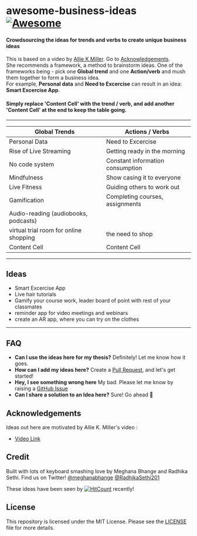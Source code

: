 # awesome-business-ideas [![Awesome](https://awesome.re/badge.svg)](https://awesome.re)
#### Crowdsourcing the ideas for trends and verbs to create unique business ideas ####
This is based on a video by [Allie K Miller](https://www.linkedin.com/in/alliekmiller/ "Allie K Miller"). Go to [Acknowledgements](#Acknowledgements).
</br>
She recommends a framework, a method to brainstorm ideas. One of the frameworks being - pick one __Global trend__ and one __Action/verb__ and mush them together to form a business idea. 
</br>
For example, __Personal data__ and __Need to Excercise__ can result in an idea: __Smart Excercise App__. 

#### Simply replace 'Content Cell' with the trend / verb, and add another 'Content Cell' at the end to keep the table going. ####
 ---


Global Trends                           |  Actions / Verbs
--------------------------------------- | ---------------------------------------
Personal Data                           | Need to Excercise 
Rise of Live Streaming                  | Getting ready in the morning
No code system                          | Constant information consumption
Mindfulness                             | Show casing it to everyone
Live Fitness                            | Guiding others to work out
Gamification                            | Completing courses, assignments
Audio-reading (audiobooks, podcasts)    | 
virtual trial room for online shopping  | the need to shop
Content Cell                            | Content Cell

---

Ideas               
---------------------
* Smart Excercise App
* Live hair tutorials 
* Gamify your course work, leader board of point with rest of your classmates
* reminder app for video meetings and webinars
* create an AR app, where you can try on the clothes

---
 FAQ 
 --------------------
 * **Can I use the ideas here for my thesis?** Definitely! Let me know how it goes. 
 * **How can I add my ideas here?** Create a [Pull Request](https://github.com/radhikasethi2011/awesome-business-ideas/pulls "Pull Request"), and let's get started!
 * **Hey, I see something wrong here** My bad. Please let me know by raising a [GitHub Issue](https://github.com/radhikasethi2011/awesome-business-ideas/issues "GitHub Issue") 
 * **Can I share a solution to an Idea here?** Sure! Go ahead :muscle:



Acknowledgements
---------------------

Ideas out here are motivated by Allie K. Miller's video : 
* [Video Link](https://www.linkedin.com/posts/alliekmiller_entrepreneurship-business-ugcPost-6668187105555951616-LGhO "Video Link")


Credit
---------------------

Built with lots of keyboard smashing love by Meghana Bhange and Radhika Sethi. Find us on Twitter! [@meghanabhange](https://twitter.com/meghanabhange "@meghanabhange") [@RadhikaSethi201](https://twitter.com/RadhikaSethi201 "@RadhikaSethi201") 

These ideas have been seen by [![HitCount](http://hits.dwyl.com/radhikasethi2011/awesome-business-ideas.svg)](http://hits.dwyl.com/radhikasethi2011/awesome-business-ideas) recently!


License
--------------------

This repository is licensed under the MIT License. Please see the [LICENSE](https://github.com/radhikasethi2011/awesome-business-ideas/blob/master/LICENSE "LICENSE")  file for more details.



